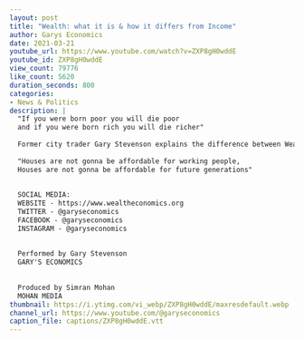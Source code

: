 ```yaml
---
layout: post
title: "Wealth: what it is & how it differs from Income"
author: Garys Economics
date: 2021-03-21
youtube_url: https://www.youtube.com/watch?v=ZXP8gH0wddE
youtube_id: ZXP8gH0wddE
view_count: 79776
like_count: 5620
duration_seconds: 800
categories:
- News & Politics
description: |
  "If you were born poor you will die poor
  and if you were born rich you will die richer"
  
  Former city trader Gary Stevenson explains the difference between Wealth & Income. He also explains why failing to tax wealth will lead to worsening inequality.
  
  "Houses are not gonna be affordable for working people,
  Houses are not gonna be affordable for future generations"
  
  
  SOCIAL MEDIA:
  WEBSITE - https://www.wealtheconomics.org
  TWITTER - @garyseconomics
  FACEBOOK - @garyseconomics
  INSTAGRAM - @garyseconomics
  
  
  Performed by Gary Stevenson
  GARY'S ECONOMICS
  
  
  Produced by Simran Mohan
  MOHAN MEDIA
thumbnail: https://i.ytimg.com/vi_webp/ZXP8gH0wddE/maxresdefault.webp
channel_url: https://www.youtube.com/@garyseconomics
caption_file: captions/ZXP8gH0wddE.vtt
---
```

